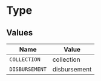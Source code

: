 # Type


## Values

| Name           | Value          |
| -------------- | -------------- |
| `COLLECTION`   | collection     |
| `DISBURSEMENT` | disbursement   |